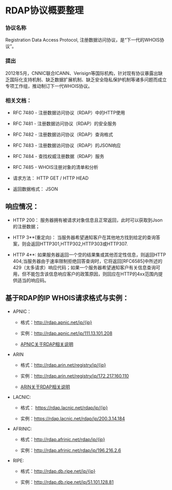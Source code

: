 # RDAP协议概要整理

### 协议名称

Registration Data Access Protocol, 注册数据访问协议，是“下一代的WHOIS协议”。

### 提出

2012年5月，CNNIC联合ICANN、Verisign等国际机构，针对现有协议暴露出缺乏国际化支持机制、缺乏数据扩展机制、缺乏安全隐私保护机制等诸多问题而成立专项工作组，推动制订下一代WHOIS协议。

### 相关文档： 

* RFC 7480 - 注册数据访问协议（RDAP）中的HTTP使用

* RFC 7481 - 注册数据访问协议（RDAP）的安全服务

* RFC 7482 - 注册数据访问协议（RDAP）查询格式

* RFC 7483 - 注册数据访问协议（RDAP）的JSON响应

* RFC 7484 - 查找权威注册数据（RDAP）服务

* RFC 7485 - WHOIS注册对象的清单和分析

* 请求方法： HTTP GET / HTTP HEAD

* 返回数据格式： JSON

## 响应情况：

* HTTP 200： 服务器拥有被请求对象信息且正常返回，此时可以获取到Json的注册数据；

* HTTP 3**(重定向)： 当服务器希望通知客户在其他地方找到给定的查询答案，则会返回HTTP301,HTTP302,HTTP303或HTTP307.

* HTTP 4**: 如果服务器返回一个空的结果集或其他否定性信息，则返回HTTP 404;当服务器由于速率限制拒绝回答查询时，它将返回[RFC6585]中所述的429（太多请求）响应代码；如果一个服务器希望通知客户有关信息查询可用，但不能包含该信息响应客户的政策原因，则回应在HTTP的4xx范围内提供适当的响应码。

## 基于RDAP的IP WHOIS请求格式与实例：

* APNIC：

    * 格式：http://rdap.apnic.net/ip/{ip}

    * 实例：http://rdap.apnic.net/ip/111.13.101.208
    * [APNIC关于RDAP相关说明](https://www.apnic.net/about-apnic/whois_search/about/rdap/)
    
* ARIN

    * 格式：http://rdap.arin.net/registry/ip/{ip}

    * 实例：http://rdap.arin.net/registry/ip/172.217.160.110

    * [ARIN关于RDAP相关说明](https://www.arin.net/resources/rdap.html)

* LACNIC:

    * 格式： https://rdap.lacnic.net/rdap/ip/{ip}

    * 实例：https://rdap.lacnic.net/rdap/ip/200.3.14.184 

* AFRINIC:

    * 格式：http://rdap.afrinic.net/rdap/ip/{ip}

    * 实例：http://rdap.afrinic.net/rdap/ip/196.216.2.6   

* RIPE:

    * 格式：http://rdap.db.ripe.net/ip/{ip}

    * 实例：http://rdap.db.ripe.net/ip/51.101.128.81

